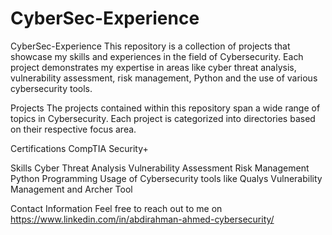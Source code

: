 # CyberSec-Experience
CyberSec-Experience
This repository is a collection of projects that showcase my skills and experiences in the field of Cybersecurity. Each project demonstrates my expertise in areas like cyber threat analysis, vulnerability assessment, risk management, Python and the use of various cybersecurity tools.

Projects
The projects contained within this repository span a wide range of topics in Cybersecurity. Each project is categorized into directories based on their respective focus area.

Certifications
CompTIA Security+

Skills
Cyber Threat Analysis
Vulnerability Assessment
Risk Management
Python Programming
Usage of Cybersecurity tools like Qualys Vulnerability Management and Archer Tool

Contact Information
Feel free to reach out to me on https://www.linkedin.com/in/abdirahman-ahmed-cybersecurity/
